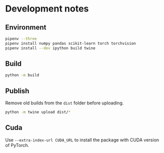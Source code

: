 # Development notes

## Environment

```zsh
pipenv --three
pipenv install numpy pandas scikit-learn torch torchvision
pipenv install --dev ipython build twine
```

## Build

```zsh
python -m build
```

## Publish

Remove old builds from the `dist` folder before uploading.

```zsh
python -m twine upload dist/*
```

## Cuda

Use `--extra-index-url CUDA_URL` to install the package with CUDA version of PyTorch.